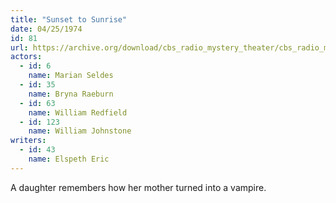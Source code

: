 ```yaml
---
title: "Sunset to Sunrise"
date: 04/25/1974
id: 81
url: https://archive.org/download/cbs_radio_mystery_theater/cbs_radio_mystery_theater-0051-0100.zip/cbs_radio_mystery_theater-0051-0100%2Fcbsrmt_0081_sunrise_to_sunset.mp3
actors:  
  - id: 6
    name: Marian Seldes  
  - id: 35
    name: Bryna Raeburn  
  - id: 63
    name: William Redfield  
  - id: 123
    name: William Johnstone
writers:  
  - id: 43
    name: Elspeth Eric
---
```

A daughter remembers how her mother turned into a vampire.